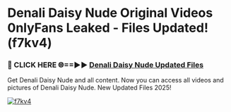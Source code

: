 # Denali Daisy Nude Original Videos 0nlyFans Leaked - Files Updated! (f7kv4)

<h3>🔴 CLICK HERE 🌐==►► <a href="https://tinyurl.com/yrmya6cz" rel="nofollow">Denali Daisy Nude Updated Files</a></h3>

Get Denali Daisy Nude and all content. Now you can access all videos and pictures of Denali Daisy Nude. New Updated Files 2025!

[![f7kv4](https://i.imgur.com/FMdXYCs.gif)](https://tinyurl.com/yrmya6cz)
